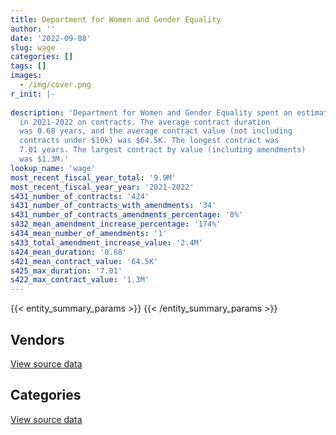 ```yaml
---
title: Department for Women and Gender Equality
author: ''
date: '2022-09-08'
slug: wage
categories: []
tags: []
images:
  - /img/cover.png
r_init: |-
  
description: 'Department for Women and Gender Equality spent an estimated $9.9M
  in 2021-2022 on contracts. The average contract duration
  was 0.68 years, and the average contract value (not including
  contracts under $10k) was $64.5K. The longest contract was
  7.01 years. The largest contract by value (including amendments)
  was $1.3M.'
lookup_name: 'wage'
most_recent_fiscal_year_total: '9.9M'
most_recent_fiscal_year_year: '2021-2022'
s431_number_of_contracts: '424'
s431_number_of_contracts_with_amendments: '34'
s431_number_of_contracts_amendments_percentage: '8%'
s432_mean_amendment_increase_percentage: '174%'
s434_mean_number_of_amendments: '1'
s433_total_amendment_increase_value: '2.4M'
s424_mean_duration: '0.68'
s421_mean_contract_value: '64.5K'
s425_max_duration: '7.01'
s422_max_contract_value: '1.3M'
---
```


<script src="/rmarkdown-libs/htmlwidgets/htmlwidgets.js"></script>
<link href="/rmarkdown-libs/datatables-css/datatables-crosstalk.css" rel="stylesheet" />
<script src="/rmarkdown-libs/datatables-binding/datatables.js"></script>
<script src="/rmarkdown-libs/jquery/jquery-3.6.0.min.js"></script>
<link href="/rmarkdown-libs/dt-core-bootstrap/css/dataTables.bootstrap.min.css" rel="stylesheet" />
<link href="/rmarkdown-libs/dt-core-bootstrap/css/dataTables.bootstrap.extra.css" rel="stylesheet" />
<script src="/rmarkdown-libs/dt-core-bootstrap/js/jquery.dataTables.min.js"></script>
<script src="/rmarkdown-libs/dt-core-bootstrap/js/dataTables.bootstrap.min.js"></script>
<link href="/rmarkdown-libs/crosstalk/css/crosstalk.min.css" rel="stylesheet" />
<script src="/rmarkdown-libs/crosstalk/js/crosstalk.min.js"></script>
<script src="/rmarkdown-libs/htmlwidgets/htmlwidgets.js"></script>
<link href="/rmarkdown-libs/datatables-css/datatables-crosstalk.css" rel="stylesheet" />
<script src="/rmarkdown-libs/datatables-binding/datatables.js"></script>
<script src="/rmarkdown-libs/jquery/jquery-3.6.0.min.js"></script>
<link href="/rmarkdown-libs/dt-core-bootstrap/css/dataTables.bootstrap.min.css" rel="stylesheet" />
<link href="/rmarkdown-libs/dt-core-bootstrap/css/dataTables.bootstrap.extra.css" rel="stylesheet" />
<script src="/rmarkdown-libs/dt-core-bootstrap/js/jquery.dataTables.min.js"></script>
<script src="/rmarkdown-libs/dt-core-bootstrap/js/dataTables.bootstrap.min.js"></script>
<link href="/rmarkdown-libs/crosstalk/css/crosstalk.min.css" rel="stylesheet" />
<script src="/rmarkdown-libs/crosstalk/js/crosstalk.min.js"></script>

{{< entity_summary_params >}}
{{< /entity_summary_params >}}

## Vendors

<div id="htmlwidget-1" style="width:100%;height:auto;" class="datatables html-widget"></div>
<script type="application/json" data-for="htmlwidget-1">{"x":{"style":"bootstrap","filter":"none","vertical":false,"data":[["<a href=\"/vendors/acosys_consulting_services/\">Acosys Consulting Services<\/a>","<a href=\"/vendors/action_personnel_of_ottawa_hull/\">Action Personnel of Ottawa Hull<\/a>","<a href=\"/vendors/advanced_business_interiors/\">Advanced Business Interiors<\/a>","<a href=\"/vendors/advanced_chippewa_technologies/\">Advanced Chippewa Technologies<\/a>","<a href=\"/vendors/altis_human_resources/\">Altis Human Resources<\/a>","<a href=\"/vendors/artemp_personnel_services/\">Artemp Personnel Services<\/a>","<a href=\"/vendors/bell_canada/\">Bell Canada<\/a>","<a href=\"/vendors/blackberry/\">Blackberry<\/a>","<a href=\"/vendors/brookfield_global_integrated_solutions/\">Brookfield Global Integrated Solutions<\/a>","<a href=\"/vendors/calian/\">Calian<\/a>","<a href=\"/vendors/canadian_corps_of_commissionaires/\">Canadian Corps of Commissionaires<\/a>","<a href=\"/vendors/cbci_telecom/\">CBCI Telecom<\/a>","<a href=\"/vendors/cision_canada/\">Cision Canada<\/a>","<a href=\"/vendors/csdc_systems/\">CSDC Systems<\/a>","<a href=\"/vendors/donna_cona/\">Donna Cona<\/a>","<a href=\"/vendors/ekos_research_associates/\">Ekos Research Associates<\/a>","<a href=\"/vendors/environics_research_group/\">Environics Research Group<\/a>","<a href=\"/vendors/excel_human_resources/\">Excel Human Resources<\/a>","<a href=\"/vendors/ference_company_consulting/\">Ference Company Consulting<\/a>","<a href=\"/vendors/ford_motor_company/\">Ford Motor Company<\/a>","<a href=\"/vendors/gartner/\">Gartner<\/a>","<a href=\"/vendors/goss_gilroy/\">Goss Gilroy<\/a>","<a href=\"/vendors/graybridge_international_consulting/\">Graybridge International Consulting<\/a>","<a href=\"/vendors/hewlett_packard/\">Hewlett Packard<\/a>","<a href=\"/vendors/hypertec/\">Hypertec<\/a>","<a href=\"/vendors/ids_systems_consultants/\">IDS Systems Consultants<\/a>","<a href=\"/vendors/itex/\">ITEX<\/a>","<a href=\"/vendors/lionbridge/\">Lionbridge<\/a>","<a href=\"/vendors/maplesoft_consulting/\">Maplesoft Consulting<\/a>","<a href=\"/vendors/maxsys_staffing_and_consulting/\">Maxsys Staffing and Consulting<\/a>","<a href=\"/vendors/media_q/\">Media Q<\/a>","<a href=\"/vendors/microsoft_canada/\">Microsoft Canada<\/a>","<a href=\"/vendors/mishkumi_technologies/\">Mishkumi Technologies<\/a>","<a href=\"/vendors/mnp/\">MNP<\/a>","<a href=\"/vendors/n12_consulting/\">N12 Consulting<\/a>","<a href=\"/vendors/nattiq/\">NATTIQ<\/a>","<a href=\"/vendors/newfound_recruiting/\">Newfound Recruiting<\/a>","<a href=\"/vendors/nisha_techonologies/\">Nisha Techonologies<\/a>","<a href=\"/vendors/northern_micro/\">Northern Micro<\/a>","<a href=\"/vendors/pra/\">PRA<\/a>","<a href=\"/vendors/printers_plus/\">Printers Plus<\/a>","<a href=\"/vendors/purespirit_solutions/\">PureSpirIT Solutions<\/a>","<a href=\"/vendors/qmr/\">QMR<\/a>","<a href=\"/vendors/quantum_management_services/\">Quantum Management Services<\/a>","<a href=\"/vendors/raymond_chabot_grant_thornton/\">Raymond Chabot Grant Thornton<\/a>","<a href=\"/vendors/samson_and_associates/\">Samson and Associates<\/a>","<a href=\"/vendors/sdl_international_canada/\">SDL International Canada<\/a>","<a href=\"/vendors/softchoice/\">Softchoice<\/a>","<a href=\"/vendors/stratos/\">Stratos<\/a>","<a href=\"/vendors/systemscope/\">Systemscope<\/a>","<a href=\"/vendors/the_aim_group/\">The AIM Group<\/a>","<a href=\"/vendors/turtle_island_staffing/\">Turtle Island Staffing<\/a>","<a href=\"/vendors/ubiqus_canada/\">Ubiqus Canada<\/a>","<a href=\"/vendors/university_of_calgary/\">University of Calgary<\/a>","<a href=\"/vendors/university_of_new_brunswick/\">University of New Brunswick<\/a>","<a href=\"/vendors/university_of_ottawa/\">University of Ottawa<\/a>","<a href=\"/vendors/university_of_saskatchewan/\">University of Saskatchewan<\/a>","<a href=\"/vendors/university_of_toronto/\">University of Toronto<\/a>","<a href=\"/vendors/university_of_waterloo/\">University of Waterloo<\/a>","<a href=\"/vendors/university_of_western_ontario/\">University of Western Ontario<\/a>","<a href=\"/vendors/xerox/\">Xerox<\/a>","<a href=\"/vendors/zycom/\">Zycom<\/a>"],[null,54577.01,null,null,10816.61,1864.58,null,null,null,null,null,97443.97,null,null,null,null,null,60865.56,null,null,null,null,null,null,null,null,null,null,null,null,null,null,72395.28,null,105586.57,null,null,null,null,null,null,null,731.91,null,null,43553.45,null,null,null,null,null,null,null,null,null,null,null,null,null,20614.37,14382.39,192585.21],[null,50957.11,14169.06,22954.37,447544.89,5249.5,127472.49,34174.62,45014.66,null,null,301692.16,null,6364.1,52313.63,13797,null,128426.48,null,null,226.04,null,null,null,48426.16,null,21866.87,16000,50090.26,3409.98,23067.01,28085.93,null,null,109475.03,null,24920.83,null,null,null,null,133960.93,184600.19,null,null,111472.45,30353.4,32722.08,null,39953.81,null,null,25000,null,null,null,null,30000,null,28381.19,17664.27,165033.3],[null,null,null,95235.4,449047.12,null,159814.68,47196.93,null,89244.6,11703.55,56436.08,47838.9,8446.89,null,null,null,462724.78,null,null,115154.68,null,13149.66,165394.52,null,39091.5,null,110489.9,55587.98,36471.98,1932.99,49769.7,null,null,20284.5,null,5038.66,null,132400.22,null,24849.1,60879.26,101299.01,15866.98,null,111167.88,null,38464.35,7783.27,null,13813.38,null,225205.48,54428.62,40000,null,24931.5,null,15719.15,null,17616.01,3750.34],[44840.25,null,null,136107.23,206665.7,7862.26,339341.27,284915.36,null,82406.87,15806.52,42326.9,67853.72,2105.94,139410.07,null,73314.58,199491.16,79850.14,7907.63,156397.89,73946.25,34195.78,119364.92,16136.74,3035.34,null,101746.35,39844.59,null,25000,178253.02,null,35412.3,19637.12,14532.57,40716.15,157223.57,null,277305,null,127395.19,11522.08,7477.54,17330.38,89024.74,null,3522.61,74492.77,34492.5,78755.87,9922.5,166774.52,109156.29,null,39800,null,null,22311.04,null,17616.01,32839.77]],"container":"<table class=\"table table-striped table-hover row-border order-column display\">\n  <thead>\n    <tr>\n      <th>Vendor<\/th>\n      <th>2018-2019<\/th>\n      <th>2019-2020<\/th>\n      <th>2020-2021<\/th>\n      <th>2021-2022<\/th>\n    <\/tr>\n  <\/thead>\n<\/table>","options":{"order":[[4,"desc"]],"pageLength":10,"autoWidth":true,"columnDefs":[{"targets":1,"render":"function(data, type, row, meta) {\n    return type !== 'display' ? data : DTWidget.formatCurrency(data, \"$\", 2, 3, \",\", \".\", true, null);\n  }"},{"targets":2,"render":"function(data, type, row, meta) {\n    return type !== 'display' ? data : DTWidget.formatCurrency(data, \"$\", 2, 3, \",\", \".\", true, null);\n  }"},{"targets":3,"render":"function(data, type, row, meta) {\n    return type !== 'display' ? data : DTWidget.formatCurrency(data, \"$\", 2, 3, \",\", \".\", true, null);\n  }"},{"targets":4,"render":"function(data, type, row, meta) {\n    return type !== 'display' ? data : DTWidget.formatCurrency(data, \"$\", 2, 3, \",\", \".\", true, null);\n  }"},{"width":"16%","targets":[1,2,3,4]},{"className":"dt-right","targets":[1,2,3,4]}],"orderClasses":false}},"evals":["options.columnDefs.0.render","options.columnDefs.1.render","options.columnDefs.2.render","options.columnDefs.3.render"],"jsHooks":[]}</script>
<p class="text-right">
<a href="https://github.com/GoC-Spending/contracts-data/tree/main/data/out/departments/wage/summary_by_fiscal_year_by_vendor.csv" class="source-data-link btn btn-link">View source data</a>
</p>

## Categories

<div id="htmlwidget-2" style="width:100%;height:auto;" class="datatables html-widget"></div>
<script type="application/json" data-for="htmlwidget-2">{"x":{"style":"bootstrap","filter":"none","vertical":false,"data":[["<a href=\"/categories/facilities_and_construction/\">Facilities and construction<\/a>","<a href=\"/categories/office_management/\">Office management<\/a>","<a href=\"/categories/professional_services/\">Professional services<\/a>","<a href=\"/categories/information_technology/\">Information technology<\/a>","<a href=\"/categories/medical/\">Medical<\/a>","<a href=\"/categories/transportation_and_logistics/\">Transportation and logistics<\/a>","<a href=\"/categories/industrial_products_and_services/\">Industrial products and services<\/a>","<a href=\"/categories/travel/\">Travel<\/a>","<a href=\"/categories/security_and_protection/\">Security and protection<\/a>","<a href=\"/categories/human_capital/\">Human capital<\/a>"],[null,98410.47,445215.52,565196.81,null,null,null,null,null,15412.19],[16901.9,584516.48,2406535.46,1243185.36,null,null,null,19685.66,103123.8,176831.25],[3619.02,17616.01,5047735.6,1503168.22,10922.62,null,null,3295.71,11703.55,113166.24],[3619.02,59270.37,7016402.69,2671488.1,null,7907.63,12439.34,null,15806.52,123088.58]],"container":"<table class=\"table table-striped table-hover row-border order-column display\">\n  <thead>\n    <tr>\n      <th>Category<\/th>\n      <th>2018-2019<\/th>\n      <th>2019-2020<\/th>\n      <th>2020-2021<\/th>\n      <th>2021-2022<\/th>\n    <\/tr>\n  <\/thead>\n<\/table>","options":{"order":[[4,"desc"]],"dom":"t","pageLength":30,"autoWidth":true,"columnDefs":[{"targets":1,"render":"function(data, type, row, meta) {\n    return type !== 'display' ? data : DTWidget.formatCurrency(data, \"$\", 2, 3, \",\", \".\", true, null);\n  }"},{"targets":2,"render":"function(data, type, row, meta) {\n    return type !== 'display' ? data : DTWidget.formatCurrency(data, \"$\", 2, 3, \",\", \".\", true, null);\n  }"},{"targets":3,"render":"function(data, type, row, meta) {\n    return type !== 'display' ? data : DTWidget.formatCurrency(data, \"$\", 2, 3, \",\", \".\", true, null);\n  }"},{"targets":4,"render":"function(data, type, row, meta) {\n    return type !== 'display' ? data : DTWidget.formatCurrency(data, \"$\", 2, 3, \",\", \".\", true, null);\n  }"},{"width":"16%","targets":[1,2,3,4]},{"className":"dt-right","targets":[1,2,3,4]}],"orderClasses":false,"lengthMenu":[10,25,30,50,100]}},"evals":["options.columnDefs.0.render","options.columnDefs.1.render","options.columnDefs.2.render","options.columnDefs.3.render"],"jsHooks":[]}</script>
<p class="text-right">
<a href="https://github.com/GoC-Spending/contracts-data/tree/main/data/out/departments/wage/summary_by_fiscal_year_by_category.csv" class="source-data-link btn btn-link">View source data</a>
</p>
